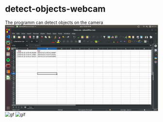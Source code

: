 # detect-objects-webcam
The programm can detect objects on the camera
![time](https://raw.githubusercontent.com/Khantanjil/detect-objects-webcam/master/Screenshot%20from%202020-03-18%2015-25-14.png)
![gf](https://github.com/Khantanjil/detect-objects-webcam/blob/master/Peek%202020-03-18%2014-53.gif)
![gif](https://github.com/Khantanjil/detect-objects-webcam/blob/master/Peek%202020-03-16%2013-30.gif)
